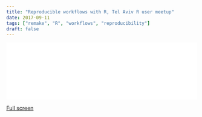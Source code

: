 ```yaml
---
title: "Reproducible workflows with R, Tel Aviv R user meetup"
date: 2017-09-11
tags: ["remake", "R", "workflows", "reproducibility"]
draft: false
---
```


<iframe src="../../remake-r-meetup-tel-aviv/" width="100%" allowtransparency="true" style="border: none; box-shadow: none">
</iframe>

[Full screen](../../remake-r-meetup-tel-aviv/)
